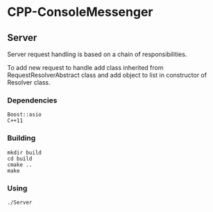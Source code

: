 # CPP-ConsoleMessenger

## Server

Server request handling is based on a chain of responsibilities.

To add new request to handle add class inherited from RequestResolverAbstract class and add object to list in constructor of Resolver class.

### Dependencies
```
Boost::asio
C++11
```

### Building
```
mkdir build
cd build
cmake ..
make
```

### Using
```
./Server
```
